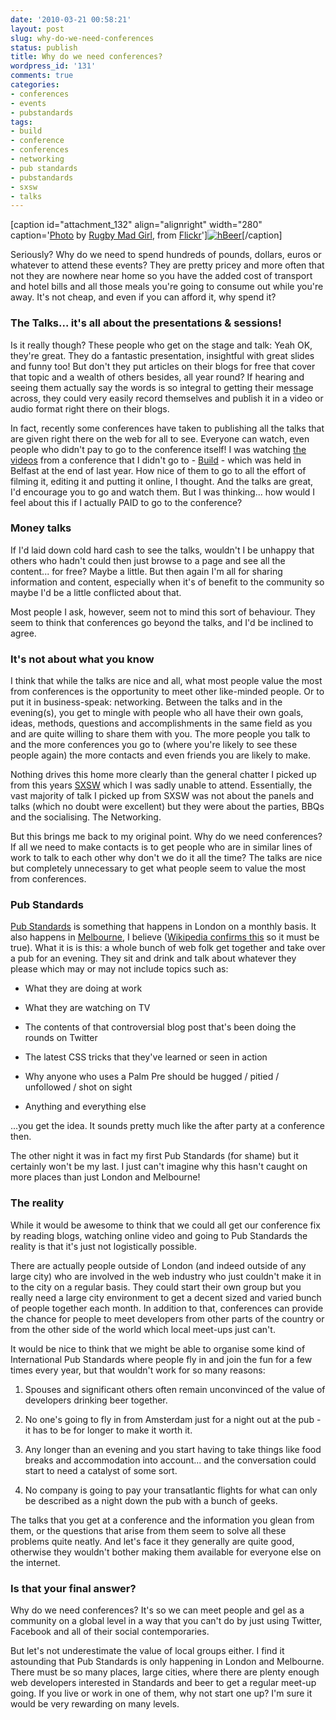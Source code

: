 ```yaml
---
date: '2010-03-21 00:58:21'
layout: post
slug: why-do-we-need-conferences
status: publish
title: Why do we need conferences?
wordpress_id: '131'
comments: true
categories:
- conferences
- events
- pubstandards
tags:
- build
- conference
- conferences
- networking
- pub standards
- pubstandards
- sxsw
- talks
---
```


[caption id="attachment_132" align="alignright" width="280" caption='[Photo](http://www.flickr.com/photos/rugbymadgirl/2528751423/in/pool-pubstandards) by [Rugby Mad Girl](http://www.flickr.com/photos/rugbymadgirl/), from [Flickr](http://www.flickr.com/)'][![hBeer](http://www.norestfortheweekend.com/wp-content/uploads/2010/03/hBeer.jpg)](http://www.flickr.com/photos/rugbymadgirl/2528751423/in/pool-pubstandards)[/caption]

Seriously? Why do we need to spend hundreds of pounds, dollars, euros or whatever to attend these events? They are pretty pricey and more often that not they are nowhere near home so you have the added cost of transport and hotel bills and all those meals you're going to consume out while you're away. It's not cheap, and even if you can afford it, why spend it?



### The Talks... it's all about the presentations & sessions!



Is it really though? These people who get on the stage and talk: Yeah OK, they're great. They do a fantastic presentation, insightful with great slides and funny too! But don't they put articles on their blogs for free that cover that topic and a wealth of others besides, all year round? If hearing and seeing them actually say the words is so integral to getting their message across, they could very easily record themselves and publish it in a video or audio format right there on their blogs.

In fact, recently some conferences have taken to publishing all the talks that are given right there on the web for all to see. Everyone can watch, even people who didn't pay to go to the conference itself! I was watching [the videos](http://vimeo.com/build) from a conference that I didn't go to - [Build](http://buildconference.com) - which was held in Belfast at the end of last year. How nice of them to go to all the effort of filming it, editing it and putting it online, I thought. And the talks are great, I'd encourage you to go and watch them. But I was thinking... how would I feel about this if I actually PAID to go to the conference?



### Money talks



If I'd laid down cold hard cash to see the talks, wouldn't I be unhappy that others who hadn't could then just browse to a page and see all the content... for free? Maybe a little. But then again I'm all for sharing information and content, especially when it's of benefit to the community so maybe I'd be a little conflicted about that.

Most people I ask, however, seem not to mind this sort of behaviour. They seem to think that conferences go beyond the talks, and I'd be inclined to agree.



### It's not about what you know



I think that while the talks are nice and all, what most people value the most from conferences is the opportunity to meet other like-minded people. Or to put it in business-speak: networking. Between the talks and in the evening(s), you get to mingle with people who all have their own goals, ideas, methods, questions and accomplishments in the same field as you and are quite willing to share them with you. The more people you talk to and the more conferences you go to (where you're likely to see these people again) the more contacts and even friends you are likely to make.

Nothing drives this home more clearly than the general chatter I picked up from this years [SXSW](http://sxsw.com) which I was sadly unable to attend. Essentially, the vast majority of talk I picked up from SXSW was not about the panels and talks (which no doubt were excellent) but they were about the parties, BBQs and the socialising. The Networking.

But this brings me back to my original point. Why do we need conferences? If all we need to make contacts is to get people who are in similar lines of work to talk to each other why don't we do it all the time? The talks are nice but completely unnecessary to get what people seem to value the most from conferences.



### Pub Standards



[Pub Standards](http://www.pubstandards.co.uk) is something that happens in London on a monthly basis. It also happens in [Melbourne](http://pubstandards.org), I believe ([Wikipedia confirms this](http://en.wikipedia.org/wiki/User:Aliasd/Pub_Standards) so it must be true). What it is is this: a whole bunch of web folk get together and take over a pub for an evening. They sit and drink and talk about whatever they please which may or may not include topics such as:





  * What they are doing at work


  * What they are watching on TV


  * The contents of that controversial blog post that's been doing the rounds on Twitter


  * The latest CSS tricks that they've learned or seen in action


  * Why anyone who uses a Palm Pre should be hugged / pitied / unfollowed / shot on sight


  * Anything and everything else



...you get the idea. It sounds pretty much like the after party at a conference then.

The other night it was in fact my first Pub Standards (for shame) but it certainly won't be my last. I just can't imagine why this hasn't caught on more places than just London and Melbourne!



### The reality



While it would be awesome to think that we could all get our conference fix by reading blogs, watching online video and going to Pub Standards the reality is that it's just not logistically possible.

There are actually people outside of London (and indeed outside of any large city) who are involved in the web industry who just couldn't make it in to the city on a regular basis. They could start their own group but you really need a large city environment to get a decent sized and varied bunch of people together each month. In addition to that, conferences can provide the chance for people to meet developers from other parts of the country or from the other side of the world which local meet-ups just can't.

It would be nice to think that we might be able to organise some kind of International Pub Standards where people fly in and join the fun for a few times every year, but that wouldn't work for so many reasons:





  1. Spouses and significant others often remain unconvinced of the value of developers drinking beer together.


  2. No one's going to fly in from Amsterdam just for a night out at the pub - it has to be for longer to make it worth it.


  3. Any longer than an evening and you start having to take things like food breaks and accommodation into account... and the conversation could start to need a catalyst of some sort.


  4. No company is going to pay your transatlantic flights for what can only be described as a night down the pub with a bunch of geeks.



The talks that you get at a conference and the information you glean from them, or the questions that arise from them seem to solve all these problems quite neatly. And let's face it they generally are quite good, otherwise they wouldn't bother making them available for everyone else on the internet.



### Is that your final answer?



Why do we need conferences? It's so we can meet people and gel as a community on a global level in a way that you can't do by just using Twitter, Facebook and all of their social contemporaries.

But let's not underestimate the value of local groups either. I find it astounding that Pub Standards is only happening in London and Melbourne. There must be so many places, large cities, where there are plenty enough web developers interested in Standards and beer to get a regular meet-up going. If you live or work in one of them, why not start one up? I'm sure it would be very rewarding on many levels.
